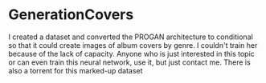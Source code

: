 # GenerationCovers
I created a dataset and converted the PROGAN architecture to conditional so that it could create images of album covers by genre. I couldn't train her because of the lack of capacity. Anyone who is just interested in this topic or can even train this neural network, use it, but just contact me. There is also a torrent for this marked-up dataset
